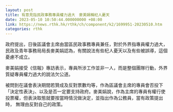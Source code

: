 ```yaml
---
layout: post
title: 有意見指民政事務專員權力過大　麥美娟稱杞人憂天
date: 2023-05-10 10:50:44.000000000 +08:00
link: https://news.rthk.hk/rthk/ch/component/k2/1699951-20230510.htm
categories: rthk
---
```


政府提出，日後區議會主席由當區民政事務專員兼任，對於外界指專員權力過大，民政及青年事務局局長麥美娟認為，有關說法有些杞人憂天以及有些被誤導，這個憂慮不成立。

麥美娟接受《信報》專訪表示，專員所涉工作並非一人，而是整個團隊行動，外界質疑專員權力過大的說法欠公道。

被問到在議會表決期間若贊成及反對票數均等，作為區議會主席的專員會否投下「決定性表決」、以及是否一定要支持政府。麥美娟說，作為主席的專員有權行使投票權，但表決取態就要按當時情況做決定，並指出作為公務員，當有政策提出時， 無理由反對自己的政策。
